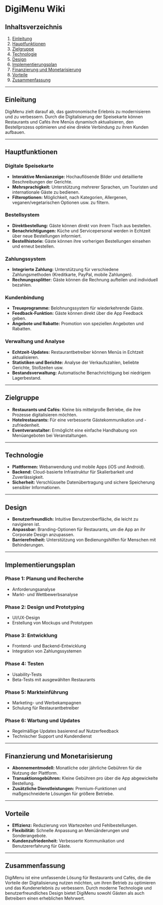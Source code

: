# DigiMenu Wiki

## Inhaltsverzeichnis
1. [Einleitung](#einleitung)
2. [Hauptfunktionen](#hauptfunktionen)
3. [Zielgruppe](#zielgruppe)
4. [Technologie](#technologie)
5. [Design](#design)
6. [Implementierungsplan](#implementierungsplan)
7. [Finanzierung und Monetarisierung](#finanzierung-und-monetarisierung)
8. [Vorteile](#vorteile)
9. [Zusammenfassung](#zusammenfassung)

---

## Einleitung
DigiMenu zielt darauf ab, das gastronomische Erlebnis zu modernisieren und zu verbessern. Durch die Digitalisierung der Speisekarte können Restaurants und Cafés ihre Menüs dynamisch aktualisieren, den Bestellprozess optimieren und eine direkte Verbindung zu ihren Kunden aufbauen.

---

## Hauptfunktionen

### Digitale Speisekarte
- **Interaktive Menüanzeige:** Hochauflösende Bilder und detaillierte Beschreibungen der Gerichte.
- **Mehrsprachigkeit:** Unterstützung mehrerer Sprachen, um Touristen und internationale Gäste zu bedienen.
- **Filteroptionen:** Möglichkeit, nach Kategorien, Allergenen, veganen/vegetarischen Optionen usw. zu filtern.

### Bestellsystem
- **Direktbestellung:** Gäste können direkt von ihrem Tisch aus bestellen.
- **Benachrichtigungen:** Küche und Servicepersonal werden in Echtzeit über neue Bestellungen informiert.
- **Bestellhistorie:** Gäste können ihre vorherigen Bestellungen einsehen und erneut bestellen.

### Zahlungssystem
- **Integrierte Zahlung:** Unterstützung für verschiedene Zahlungsmethoden (Kreditkarte, PayPal, mobile Zahlungen).
- **Rechnungssplitter:** Gäste können die Rechnung aufteilen und individuell bezahlen.

### Kundenbindung
- **Treueprogramme:** Belohnungssystem für wiederkehrende Gäste.
- **Feedback-Funktion:** Gäste können direkt über die App Feedback geben.
- **Angebote und Rabatte:** Promotion von speziellen Angeboten und Rabatten.

### Verwaltung und Analyse
- **Echtzeit-Updates:** Restaurantbetreiber können Menüs in Echtzeit aktualisieren.
- **Statistiken und Berichte:** Analyse der Verkaufszahlen, beliebte Gerichte, Stoßzeiten usw.
- **Bestandsverwaltung:** Automatische Benachrichtigung bei niedrigem Lagerbestand.

---

## Zielgruppe
- **Restaurants und Cafés:** Kleine bis mittelgroße Betriebe, die ihre Prozesse digitalisieren möchten.
- **Hotelrestaurants:** Für eine verbesserte Gästekommunikation und -zufriedenheit.
- **Eventveranstalter:** Ermöglicht eine einfache Handhabung von Menüangeboten bei Veranstaltungen.

---

## Technologie
- **Plattformen:** Webanwendung und mobile Apps (iOS und Android).
- **Backend:** Cloud-basierte Infrastruktur für Skalierbarkeit und Zuverlässigkeit.
- **Sicherheit:** Verschlüsselte Datenübertragung und sichere Speicherung sensibler Informationen.

---

## Design
- **Benutzerfreundlich:** Intuitive Benutzeroberfläche, die leicht zu navigieren ist.
- **Anpassbar:** Branding-Optionen für Restaurants, um die App an ihr Corporate Design anzupassen.
- **Barrierefreiheit:** Unterstützung von Bedienungshilfen für Menschen mit Behinderungen.

---

## Implementierungsplan

### Phase 1: Planung und Recherche
- Anforderungsanalyse
- Markt- und Wettbewerbsanalyse

### Phase 2: Design und Prototyping
- UI/UX-Design
- Erstellung von Mockups und Prototypen

### Phase 3: Entwicklung
- Frontend- und Backend-Entwicklung
- Integration von Zahlungssystemen

### Phase 4: Testen
- Usability-Tests
- Beta-Tests mit ausgewählten Restaurants

### Phase 5: Markteinführung
- Marketing- und Werbekampagnen
- Schulung für Restaurantbetreiber

### Phase 6: Wartung und Updates
- Regelmäßige Updates basierend auf Nutzerfeedback
- Technischer Support und Kundendienst

---

## Finanzierung und Monetarisierung
- **Abonnementmodell:** Monatliche oder jährliche Gebühren für die Nutzung der Plattform.
- **Transaktionsgebühren:** Kleine Gebühren pro über die App abgewickelte Bestellung.
- **Zusätzliche Dienstleistungen:** Premium-Funktionen und maßgeschneiderte Lösungen für größere Betriebe.

---

## Vorteile
- **Effizienz:** Reduzierung von Wartezeiten und Fehlbestellungen.
- **Flexibilität:** Schnelle Anpassung an Menüänderungen und Sonderangebote.
- **Kundenzufriedenheit:** Verbesserte Kommunikation und Benutzererfahrung für Gäste.

---

## Zusammenfassung
DigiMenu ist eine umfassende Lösung für Restaurants und Cafés, die die Vorteile der Digitalisierung nutzen möchten, um ihren Betrieb zu optimieren und das Kundenerlebnis zu verbessern. Durch moderne Technologie und benutzerfreundliches Design bietet DigiMenu sowohl Gästen als auch Betreibern einen erheblichen Mehrwert.
